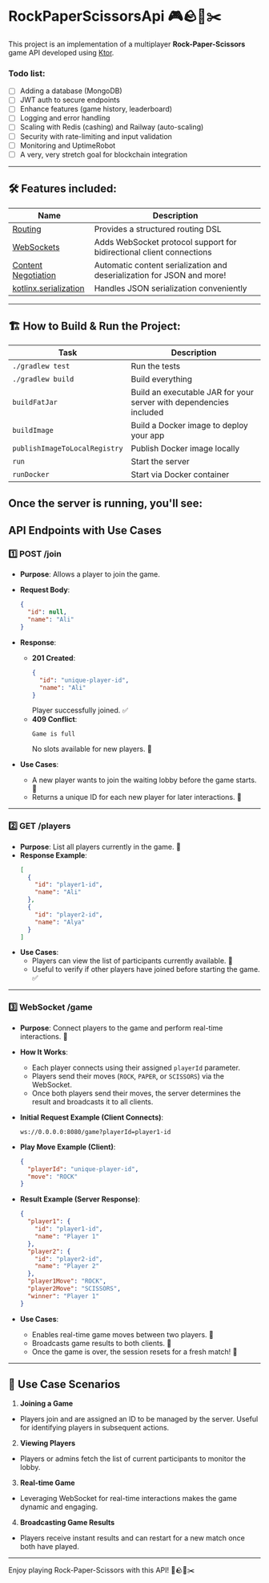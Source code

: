 # RockPaperScissorsApi 🎮🪨📄✂️

This project is an implementation of a multiplayer **Rock-Paper-Scissors** game API developed using [Ktor](https://ktor.io).

### Todo list:
* [ ] Adding a database (MongoDB)
* [ ] JWT auth to secure endpoints
* [ ] Enhance features (game history, leaderboard)
* [ ] Logging and error handling
* [ ] Scaling with Redis (cashing) and Railway (auto-scaling)
* [ ] Security with rate-limiting and input validation
* [ ] Monitoring and UptimeRobot
* [ ] A very, very stretch goal for blockchain integration

---

## 🛠 Features included:

| Name                                                                   | Description                                                                      |
|------------------------------------------------------------------------|----------------------------------------------------------------------------------|
| [Routing](https://start.ktor.io/p/routing)                             | Provides a structured routing DSL                                                |
| [WebSockets](https://start.ktor.io/p/ktor-websockets)                  | Adds WebSocket protocol support for bidirectional client connections             |
| [Content Negotiation](https://start.ktor.io/p/content-negotiation)     | Automatic content serialization and deserialization for JSON and more!           |
| [kotlinx.serialization](https://start.ktor.io/p/kotlinx-serialization) | Handles JSON serialization conveniently                                          |

---

## 🏗 How to Build & Run the Project:

| Task                          | Description                                                        |
|-------------------------------|--------------------------------------------------------------------|
| `./gradlew test`              | Run the tests                                                      |
| `./gradlew build`             | Build everything                                                   |
| `buildFatJar`                 | Build an executable JAR for your server with dependencies included |
| `buildImage`                  | Build a Docker image to deploy your app                            |
| `publishImageToLocalRegistry` | Publish Docker image locally                                       |
| `run`                         | Start the server                                                   |
| `runDocker`                   | Start via Docker container                                         |

Once the server is running, you'll see:
---

## API Endpoints with Use Cases

### 1️⃣ **POST /join**
- **Purpose**: Allows a player to join the game. 
- **Request Body**:
  ```json
  {
    "id": null,
    "name": "Ali"
  }
  ```
- **Response**:
  - **201 Created**:
    ```json
    {
      "id": "unique-player-id",
      "name": "Ali"
    }
    ```
    Player successfully joined. ✅
  - **409 Conflict**:
    ```
    Game is full
    ```
    No slots available for new players. 🚫

- **Use Cases**:
  - A new player wants to join the waiting lobby before the game starts. 🏁
  - Returns a unique ID for each new player for later interactions. 🔑

---

### 2️⃣ **GET /players**
- **Purpose**: List all players currently in the game. 👥
- **Response Example**:
  ```json
  [
    {
      "id": "player1-id",
      "name": "Ali"
    },
    {
      "id": "player2-id",
      "name": "Alya"
    }
  ]
  ```
- **Use Cases**:
  - Players can view the list of participants currently available. 👀
  - Useful to verify if other players have joined before starting the game. ✅

---

### 3️⃣ **WebSocket /game**
- **Purpose**: Connect players to the game and perform real-time interactions. 💬
- **How It Works**:
  - Each player connects using their assigned `playerId` parameter.
  - Players send their moves (`ROCK`, `PAPER`, or `SCISSORS`) via the WebSocket.
  - Once both players send their moves, the server determines the result and broadcasts it to all clients.

- **Initial Request Example (Client Connects)**:
  ```
  ws://0.0.0.0:8080/game?playerId=player1-id
  ```
- **Play Move Example (Client)**:
  ```json
  {
    "playerId": "unique-player-id",
    "move": "ROCK"
  }
  ```
- **Result Example (Server Response)**:
  ```json
  {
    "player1": {
      "id": "player1-id",
      "name": "Player 1"
    },
    "player2": {
      "id": "player2-id",
      "name": "Player 2"
    },
    "player1Move": "ROCK",
    "player2Move": "SCISSORS",
    "winner": "Player 1"
  }
  ```

- **Use Cases**:
  - Enables real-time game moves between two players. 🤝
  - Broadcasts game results to both clients. 🌟
  - Once the game is over, the session resets for a fresh match! 🔄

---

## 🚀 Use Case Scenarios

1. **Joining a Game**
  - Players join and are assigned an ID to be managed by the server. Useful for identifying players in subsequent actions. 

2. **Viewing Players**
  - Players or admins fetch the list of current participants to monitor the lobby. 

3. **Real-time Game**
  - Leveraging WebSocket for real-time interactions makes the game dynamic and engaging. 

4. **Broadcasting Game Results**
  - Players receive instant results and can restart for a new match once both have played. 

---

Enjoy playing Rock-Paper-Scissors with this API! 🎉🪨📄✂️